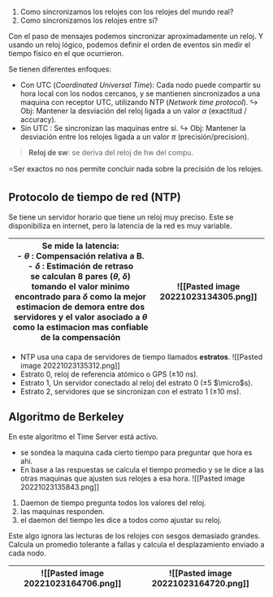 1. Como sincronizamos los relojes con los relojes del mundo real?
2. Como sincronizamos los relojes entre sí?

Con el paso de mensajes podemos sincronizar aproximadamente un reloj. Y usando un reloj lógico, podemos definir el orden de eventos sin medir el tiempo físico en el que ocurrieron.

Se tienen diferentes enfoques:

- Con UTC (*Coordinated Universal Time*): Cada nodo puede compartir su hora local con los nodos cercanos, y se mantienen sincronizados a una maquina con receptor UTC, utilizando NTP (*Network time protocol*). 
	↪ Obj: Mantener la desviación del reloj ligada a un valor $\alpha$ (exactitud / accuracy).
- Sin UTC : Se sincronizan las maquinas entre sí. 
	↪ Obj: Mantener la desviación entre los relojes ligada a un valor $\pi$ (precisión/precision).

> **Reloj de sw**: se deriva del reloj de hw del compu. 

⭐Ser exactos no nos permite concluir nada sobre la precisión de los relojes.

## Protocolo de tiempo de red (NTP)

Se tiene un servidor horario que tiene un reloj muy preciso. Este se disponibiliza en internet, pero la latencia de la red es muy variable.

|Se mide la latencia: <br> - $\theta$ : Compensación relativa a B. <br>- $\delta$ : Estimación de retraso <br> se calculan 8 pares ($\theta$, $\delta$) tomando el valor minimo encontrado para $\delta$ como la mejor estimacion de demora entre dos servidores  y el valor asociado a $\theta$ como la estimacion mas confiable de la compensación|![[Pasted image 20221023134305.png]]|
|-|-|

- NTP usa una capa de servidores de tiempo llamados **estratos**.
![[Pasted image 20221023135312.png]]
- Estrato 0, reloj de referencia atómico o GPS ($\pm 10$ ns).
- Estrato 1, Un servidor conectado al reloj del estrato 0 ($\pm 5$ $\micro$s).
- Estrato 2, servidores que se sincronizan con el estrato 1 ($\pm 10$ ms).

## Algoritmo de Berkeley

En este algoritmo el Time Server está activo.
- se sondea la maquina cada cierto tiempo para preguntar que hora es ahi.
- En base a las respuestas se calcula el tiempo promedio y se le dice a las otras maquinas que ajusten sus relojes a esa hora.
![[Pasted image 20221023135843.png]]
1. Daemon de tiempo pregunta todos los valores del reloj.
2. las maquinas responden.
3. el daemon del tiempo les dice a todos como ajustar su reloj.

Este algo ignora las lecturas de los relojes con sesgos demasiado grandes. Calcula un promedio tolerante a fallas y calcula el desplazamiento enviado a cada nodo.

|![[Pasted image 20221023164706.png]]|![[Pasted image 20221023164720.png]]|
|-|-|

